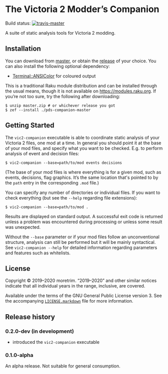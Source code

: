 The Victoria 2 Modder’s Companion
=================================

Build status:
[![travis-master][travis-master-image]](https://travis-ci.org/moretrim/pds-companion/branches)

[travis-master-image]: https://travis-ci.org/moretrim/pds-companion.svg?branch=master

A suite of static analysis tools for Victoria 2 modding.

Installation
------------

You can download from [master][], or obtain the [release][] of your choice. You can also install the following optional
dependency:

- [Terminal::ANSIColor] for coloured output

[master]: https://github.com/moretrim/pds-companion/archive/master.zip
[RELEASE]: https://github.com/moretrim/pds-companion/releases
[Terminal::ANSIColor]: https://github.com/tadzik/Terminal-ANSIColor

This is a traditional Raku module distribution and can be installed through the usual means, though it is not available
on <https://modules.raku.org>. If you’re not too sure, try the following after downloading:

```shell-session
$ unzip master.zip # or whichever release you got
$ zef --install ./pds-companion-master
```

Getting Started
---------------

The `vic2-companion` executable is able to coordinate static analysis of your Victoria 2 files, one mod at a time. In
general you should point it at the base of your mod files, and specify what you want to be checked. E.g. to perform
analysis of event and decision files:

```shell-session
$ vic2-companion --base=path/to/mod events decisions
```

(The base of your mod files is where everything is for a given mod, such as events, decisions, flag graphics. It’s the
same location that's pointed to by the `path` entry in the corresponding `.mod` file.)

You can specify any number of directories or individual files. If you want to check everything (but see the `--help`
regarding file extensions):

```shell-session
$ vic2-companion --base=path/to/mod .
```

Results are displayed on standard output. A successful exit code is returned unless a problem was encountered during
processing or unless some result was unexpected.

Without the `--base` parameter or if your mod files follow an unconventional structure, analysis can still be performed
but it will be mainly syntactical. See `vic2-companion --help` for detailed information regarding parameters and
features such as whitelists.

License
-------

Copyright © 2019–2020 moretrim. “2019–2020” and other similar notices indicate that all individual years in the range,
inclusive, are covered.

Available under the terms of the GNU General Public License version 3. See the accompanying
[`LICENSE.markdown`][license] file for more information.

[license]: ./LICENSE.markdown

Release history
---------------

### 0.2.0-dev (in development)

- introduced the `vic2-companion` executable

### 0.1.0-alpha

An alpha release. Not suitable for general consumption.
